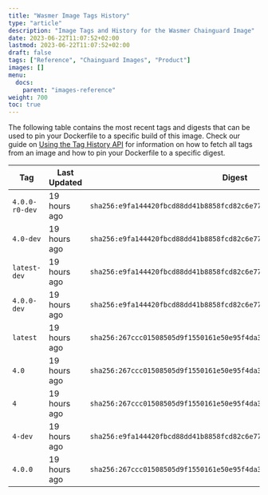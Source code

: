 ```yaml
---
title: "Wasmer Image Tags History"
type: "article"
description: "Image Tags and History for the Wasmer Chainguard Image"
date: 2023-06-22T11:07:52+02:00
lastmod: 2023-06-22T11:07:52+02:00
draft: false
tags: ["Reference", "Chainguard Images", "Product"]
images: []
menu:
  docs:
    parent: "images-reference"
weight: 700
toc: true
---
```


The following table contains the most recent tags and digests that can be used to pin your Dockerfile to a specific build of this image. Check our guide on [Using the Tag History API](/chainguard/chainguard-images/using-the-tag-history-api/) for information on how to fetch all tags from an image and how to pin your Dockerfile to a specific digest.

| Tag            | Last Updated | Digest                                                                    |
|----------------|--------------|---------------------------------------------------------------------------|
| `4.0.0-r0-dev` | 19 hours ago | `sha256:e9fa144420fbcd88dd41b8858fcd82c6e772994a4e55e3c55cc41965d74432e7` |
| `4.0-dev`      | 19 hours ago | `sha256:e9fa144420fbcd88dd41b8858fcd82c6e772994a4e55e3c55cc41965d74432e7` |
| `latest-dev`   | 19 hours ago | `sha256:e9fa144420fbcd88dd41b8858fcd82c6e772994a4e55e3c55cc41965d74432e7` |
| `4.0.0-dev`    | 19 hours ago | `sha256:e9fa144420fbcd88dd41b8858fcd82c6e772994a4e55e3c55cc41965d74432e7` |
| `latest`       | 19 hours ago | `sha256:267ccc01508505d9f1550161e50e95f4da364395bdcbfd21a9806add21defd4e` |
| `4.0`          | 19 hours ago | `sha256:267ccc01508505d9f1550161e50e95f4da364395bdcbfd21a9806add21defd4e` |
| `4`            | 19 hours ago | `sha256:267ccc01508505d9f1550161e50e95f4da364395bdcbfd21a9806add21defd4e` |
| `4-dev`        | 19 hours ago | `sha256:e9fa144420fbcd88dd41b8858fcd82c6e772994a4e55e3c55cc41965d74432e7` |
| `4.0.0`        | 19 hours ago | `sha256:267ccc01508505d9f1550161e50e95f4da364395bdcbfd21a9806add21defd4e` |
